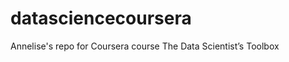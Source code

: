 datasciencecoursera
===================
Annelise's repo for Coursera course The Data Scientist’s Toolbox
